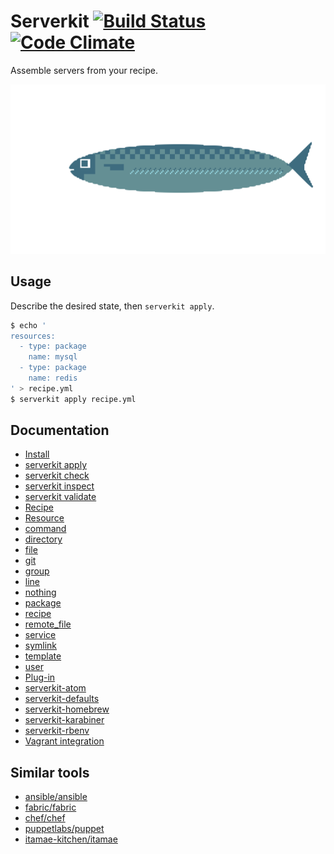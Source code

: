 # Serverkit [![Build Status](https://travis-ci.org/r7kamura/serverkit.svg)](https://travis-ci.org/r7kamura/serverkit) [![Code Climate](https://codeclimate.com/github/r7kamura/serverkit/badges/gpa.svg)](https://codeclimate.com/github/r7kamura/serverkit)
Assemble servers from your recipe.

![Server (thx 1041uuu)](/images/server.png)

## Usage
Describe the desired state, then `serverkit apply`.

```sh
$ echo '
resources:
  - type: package
    name: mysql
  - type: package
    name: redis
' > recipe.yml
$ serverkit apply recipe.yml
```

## Documentation
- [Install](/doc/install.md)
- [serverkit apply](/doc/action_apply.md)
- [serverkit check](/doc/action_check.md)
- [serverkit inspect](/doc/action_inspect.md)
- [serverkit validate](/doc/action_validate.md)
- [Recipe](/doc/recipe.md)
- [Resource](/doc/resource.md)
 - [command](https://github.com/r7kamura/serverkit/blob/master/lib/serverkit/resources/command.rb)
 - [directory](https://github.com/r7kamura/serverkit/blob/master/lib/serverkit/resources/directory.rb)
 - [file](https://github.com/r7kamura/serverkit/blob/master/lib/serverkit/resources/file.rb)
 - [git](https://github.com/r7kamura/serverkit/blob/master/lib/serverkit/resources/git.rb)
 - [group](https://github.com/r7kamura/serverkit/blob/master/lib/serverkit/resources/group.rb)
 - [line](https://github.com/r7kamura/serverkit/blob/master/lib/serverkit/resources/line.rb)
 - [nothing](https://github.com/r7kamura/serverkit/blob/master/lib/serverkit/resources/nothing.rb)
 - [package](https://github.com/r7kamura/serverkit/blob/master/lib/serverkit/resources/package.rb)
 - [recipe](https://github.com/r7kamura/serverkit/blob/master/lib/serverkit/resources/recipe.rb)
 - [remote_file](https://github.com/r7kamura/serverkit/blob/master/lib/serverkit/resources/remote_file.rb)
 - [service](https://github.com/r7kamura/serverkit/blob/master/lib/serverkit/resources/service.rb)
 - [symlink](https://github.com/r7kamura/serverkit/blob/master/lib/serverkit/resources/symlink.rb)
 - [template](https://github.com/r7kamura/serverkit/blob/master/lib/serverkit/resources/template.rb)
 - [user](https://github.com/r7kamura/serverkit/blob/master/lib/serverkit/resources/user.rb)
- [Plug-in](/doc/plug_in.md)
 - [serverkit-atom](https://github.com/r7kamura/serverkit-atom)
 - [serverkit-defaults](https://github.com/r7kamura/serverkit-defaults)
 - [serverkit-homebrew](https://github.com/r7kamura/serverkit-homebrew)
 - [serverkit-karabiner](https://github.com/r7kamura/serverkit-karabiner)
 - [serverkit-rbenv](https://github.com/r7kamura/serverkit-rbenv)
- [Vagrant integration](/doc/vagrant_integration.md)

## Similar tools
- [ansible/ansible](https://github.com/ansible/ansible)
- [fabric/fabric](https://github.com/fabric/fabric)
- [chef/chef](https://github.com/chef/chef)
- [puppetlabs/puppet](https://github.com/puppetlabs/puppet)
- [itamae-kitchen/itamae](https://github.com/itamae-kitchen/itamae)
